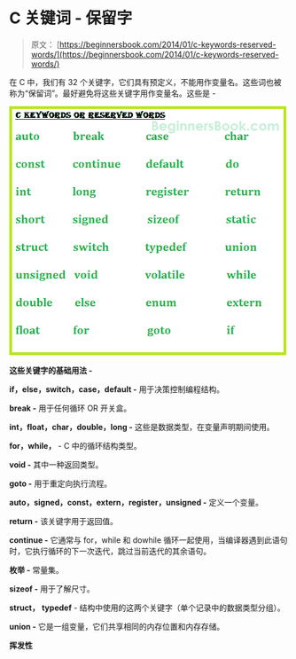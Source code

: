 # C 关键词 - 保留字

> 原文： [https://beginnersbook.com/2014/01/c-keywords-reserved-words/](https://beginnersbook.com/2014/01/c-keywords-reserved-words/)

在 C 中，我们有 32 个关键字，它们具有预定义，不能用作变量名。这些词也被称为“保留词”。最好避免将这些关键字用作变量名。这些是 -

![C-keywords](img/6b0f334487af51719b901310f17c0690.jpg)

**这些关键字的基础用法 -**

**if，else，switch，case，default -** 用于决策控制编程结构。

**break -** 用于任何循环 OR 开关盒。

**int，float，char，double，long -** 这些是数据类型，在变量声明期间使用。

**for，while，** - C 中的循环结构类型。

**void -** 其中一种返回类型。

**goto -** 用于重定向执行流程。

**auto，signed，const，extern，register，unsigned -** 定义一个变量。

**return -** 该关键字用于返回值。

**continue -** 它通常与 for，while 和 dowhile 循环一起使用，当编译器遇到此语句时，它执行循环的下一次迭代，跳过当前迭代的其余语句。

**枚举 -** 常量集。

**sizeof -** 用于了解尺寸。

**struct，** **typedef** - 结构中使用的这两个关键字（单个记录中的数据类型分组）。

**union -** 它是一组变量，它们共享相同的内存位置和内存存储。

**挥发性**